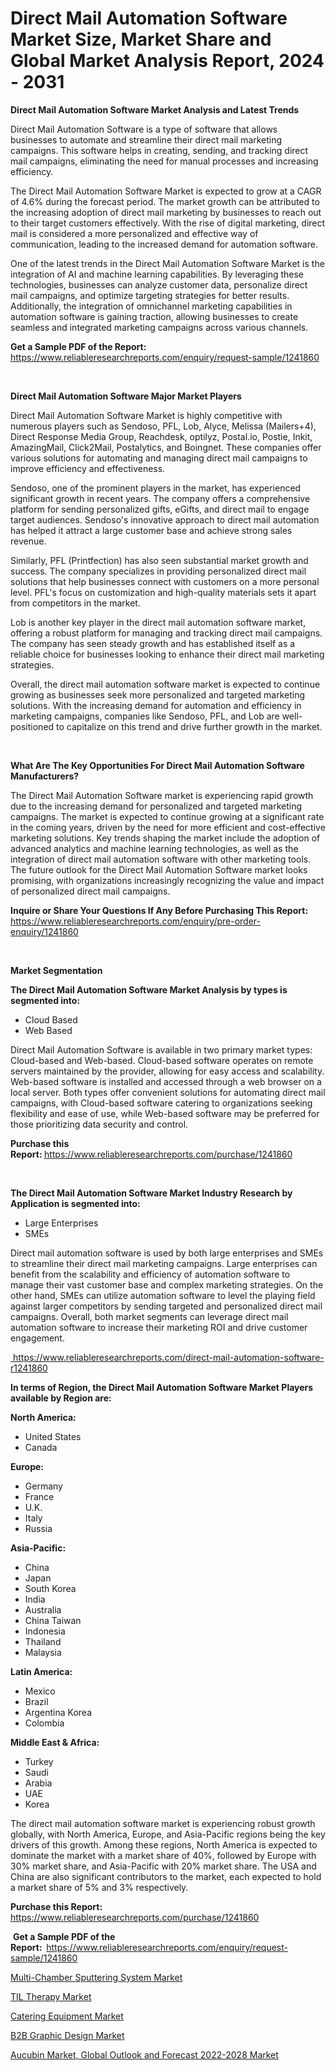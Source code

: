 <p><h1>Direct Mail Automation Software Market Size, Market Share and Global Market Analysis Report, 2024 - 2031</h1></p><p><strong>Direct Mail Automation Software Market Analysis and Latest Trends</strong></p>
<p><p>Direct Mail Automation Software is a type of software that allows businesses to automate and streamline their direct mail marketing campaigns. This software helps in creating, sending, and tracking direct mail campaigns, eliminating the need for manual processes and increasing efficiency.</p><p>The Direct Mail Automation Software Market is expected to grow at a CAGR of 4.6% during the forecast period. The market growth can be attributed to the increasing adoption of direct mail marketing by businesses to reach out to their target customers effectively. With the rise of digital marketing, direct mail is considered a more personalized and effective way of communication, leading to the increased demand for automation software.</p><p>One of the latest trends in the Direct Mail Automation Software Market is the integration of AI and machine learning capabilities. By leveraging these technologies, businesses can analyze customer data, personalize direct mail campaigns, and optimize targeting strategies for better results. Additionally, the integration of omnichannel marketing capabilities in automation software is gaining traction, allowing businesses to create seamless and integrated marketing campaigns across various channels.</p></p>
<p><strong>Get a Sample PDF of the Report:&nbsp;</strong> <a href="https://www.reliableresearchreports.com/enquiry/request-sample/1241860">https://www.reliableresearchreports.com/enquiry/request-sample/1241860</a></p>
<p>&nbsp;</p>
<p><strong>Direct Mail Automation Software Major Market Players</strong></p>
<p><p>Direct Mail Automation Software Market is highly competitive with numerous players such as Sendoso, PFL, Lob, Alyce, Melissa (Mailers+4), Direct Response Media Group, Reachdesk, optilyz, Postal.io, Postie, Inkit, AmazingMail, Click2Mail, Postalytics, and Boingnet. These companies offer various solutions for automating and managing direct mail campaigns to improve efficiency and effectiveness.</p><p>Sendoso, one of the prominent players in the market, has experienced significant growth in recent years. The company offers a comprehensive platform for sending personalized gifts, eGifts, and direct mail to engage target audiences. Sendoso's innovative approach to direct mail automation has helped it attract a large customer base and achieve strong sales revenue.</p><p>Similarly, PFL (Printfection) has also seen substantial market growth and success. The company specializes in providing personalized direct mail solutions that help businesses connect with customers on a more personal level. PFL's focus on customization and high-quality materials sets it apart from competitors in the market.</p><p>Lob is another key player in the direct mail automation software market, offering a robust platform for managing and tracking direct mail campaigns. The company has seen steady growth and has established itself as a reliable choice for businesses looking to enhance their direct mail marketing strategies.</p><p>Overall, the direct mail automation software market is expected to continue growing as businesses seek more personalized and targeted marketing solutions. With the increasing demand for automation and efficiency in marketing campaigns, companies like Sendoso, PFL, and Lob are well-positioned to capitalize on this trend and drive further growth in the market.</p></p>
<p>&nbsp;</p>
<p><strong>What Are The Key Opportunities For Direct Mail Automation Software Manufacturers?</strong></p>
<p><p>The Direct Mail Automation Software market is experiencing rapid growth due to the increasing demand for personalized and targeted marketing campaigns. The market is expected to continue growing at a significant rate in the coming years, driven by the need for more efficient and cost-effective marketing solutions. Key trends shaping the market include the adoption of advanced analytics and machine learning technologies, as well as the integration of direct mail automation software with other marketing tools. The future outlook for the Direct Mail Automation Software market looks promising, with organizations increasingly recognizing the value and impact of personalized direct mail campaigns.</p></p>
<p><strong>Inquire or Share Your Questions If Any Before Purchasing This Report:</strong> <a href="https://www.reliableresearchreports.com/enquiry/pre-order-enquiry/1241860">https://www.reliableresearchreports.com/enquiry/pre-order-enquiry/1241860</a></p>
<p>&nbsp;</p>
<p><strong>Market Segmentation</strong></p>
<p><strong>The Direct Mail Automation Software Market Analysis by types is segmented into:</strong></p>
<p><ul><li>Cloud Based</li><li>Web Based</li></ul></p>
<p><p>Direct Mail Automation Software is available in two primary market types: Cloud-based and Web-based. Cloud-based software operates on remote servers maintained by the provider, allowing for easy access and scalability. Web-based software is installed and accessed through a web browser on a local server. Both types offer convenient solutions for automating direct mail campaigns, with Cloud-based software catering to organizations seeking flexibility and ease of use, while Web-based software may be preferred for those prioritizing data security and control.</p></p>
<p><strong>Purchase this Report:&nbsp;</strong><a href="https://www.reliableresearchreports.com/purchase/1241860">https://www.reliableresearchreports.com/purchase/1241860</a></p>
<p>&nbsp;</p>
<p><strong>The Direct Mail Automation Software Market Industry Research by Application is segmented into:</strong></p>
<p><ul><li>Large Enterprises</li><li>SMEs</li></ul></p>
<p><p>Direct mail automation software is used by both large enterprises and SMEs to streamline their direct mail marketing campaigns. Large enterprises can benefit from the scalability and efficiency of automation software to manage their vast customer base and complex marketing strategies. On the other hand, SMEs can utilize automation software to level the playing field against larger competitors by sending targeted and personalized direct mail campaigns. Overall, both market segments can leverage direct mail automation software to increase their marketing ROI and drive customer engagement.</p></p>
<p><a href="https://www.reliableresearchreports.com/direct-mail-automation-software-r1241860">&nbsp;https://www.reliableresearchreports.com/direct-mail-automation-software-r1241860</a></p>
<p><strong>In terms of Region, the Direct Mail Automation Software Market Players available by Region are:</strong></p>
<p>
    <p> <strong> North America: </strong>
        <ul>
            <li>United States</li>
            <li>Canada</li>
        </ul>
        </p> 
    <p> <strong> Europe: </strong>
        <ul>
            <li>Germany</li>
            <li>France</li>
            <li>U.K.</li>
            <li>Italy</li>
            <li>Russia</li>
        </ul>
        </p> 
    <p> <strong> Asia-Pacific: </strong>
        <ul>
            <li>China</li>
            <li>Japan</li>
            <li>South Korea</li>
            <li>India</li>
            <li>Australia</li>
            <li>China Taiwan</li>
            <li>Indonesia</li>
            <li>Thailand</li>
            <li>Malaysia</li>
        </ul>
        </p> 
    <p> <strong> Latin America: </strong>
        <ul>
            <li>Mexico</li>
            <li>Brazil</li>
            <li>Argentina Korea</li>
            <li>Colombia</li>
        </ul>
        </p> 
    <p> <strong> Middle East & Africa: </strong>
        <ul>
            <li>Turkey</li>
            <li>Saudi</li>
            <li>Arabia</li>
            <li>UAE</li>
            <li>Korea</li>
        </ul>
    </p>
    </p>
<p><p>The direct mail automation software market is experiencing robust growth globally, with North America, Europe, and Asia-Pacific regions being the key drivers of this growth. Among these regions, North America is expected to dominate the market with a market share of 40%, followed by Europe with 30% market share, and Asia-Pacific with 20% market share. The USA and China are also significant contributors to the market, each expected to hold a market share of 5% and 3% respectively.</p></p>
<p><strong>Purchase this Report: </strong><a href="https://www.reliableresearchreports.com/purchase/1241860">https://www.reliableresearchreports.com/purchase/1241860</a></p>
<p>&nbsp;<strong>Get a Sample PDF of the Report:&nbsp;&nbsp;</strong><a href="https://www.reliableresearchreports.com/enquiry/request-sample/1241860">https://www.reliableresearchreports.com/enquiry/request-sample/1241860</a></p>
<p><strong></strong></p>
<p><p><a href="https://medium.com/@sarahhopkins94/multi-chamber-sputtering-system-industry-analysis-report-its-market-size-share-trends-by-cec72dadcc22">Multi-Chamber Sputtering System Market</a></p><p><a href="https://medium.com/@brendamoreno1988/global-til-therapy-market-size-is-expected-to-reach-at-a-cagr-of-12-5-e9e2b88d5fdf">TIL Therapy Market</a></p><p><a href="https://issuu.com/reportprime-2/docs/catering-equipment-market-size-2030_89180c8b11feb4">Catering Equipment Market</a></p><p><a href="https://github.com/Krish2023na/Market-Research-Report-List-5/blob/main/b2b-graphic-design-market.md">B2B Graphic Design Market</a></p><p><a href="https://www.linkedin.com/pulse/aucubin-market-global-outlook-forecast-2022-2028-share-sovee">Aucubin Market, Global Outlook and Forecast 2022-2028 Market</a></p></p>